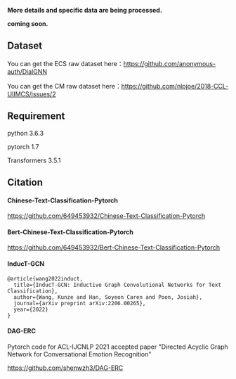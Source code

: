 

**More details and specific data are being processed.**

**coming soon.**

## Dataset

You can get the ECS raw dataset here：https://github.com/anonymous-auth/DialGNN

You can get the CM raw dataset here：https://github.com/nlpjoe/2018-CCL-UIIMCS/issues/2

## Requirement

python 3.6.3

pytorch 1.7

Transformers 3.5.1

## Citation

#### Chinese-Text-Classification-Pytorch

https://github.com/649453932/Chinese-Text-Classification-Pytorch



#### Bert-Chinese-Text-Classification-Pytorch

https://github.com/649453932/Bert-Chinese-Text-Classification-Pytorch



#### InducT-GCN

```
@article{wang2022induct,
  title={InducT-GCN: Inductive Graph Convolutional Networks for Text Classification},
  author={Wang, Kunze and Han, Soyeon Caren and Poon, Josiah},
  journal={arXiv preprint arXiv:2206.00265},
  year={2022}
}
```



#### DAG-ERC

Pytorch code for ACL-IJCNLP 2021 accepted paper "Directed Acyclic Graph Network for Conversational Emotion Recognition"

https://github.com/shenwzh3/DAG-ERC



